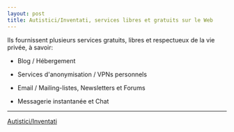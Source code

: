 ```yaml
---
layout: post
title: Autistici/Inventati, services libres et gratuits sur le Web
---
```


Ils fournissent plusieurs services gratuits, libres et respectueux de la vie privée, à savoir:

* Blog / Hébergement 

* Services d'anonymisation / VPNs personnels 

* Email / Mailing-listes, Newsletters et Forums 

* Messagerie instantanée et Chat

------

[Autistici/Inventati](http://www.inventati.org/fr/index.html)
